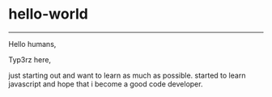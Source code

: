 # hello-world

----------------------------

Hello humans,

Typ3rz here,

just starting out and want to learn as much as possible.
started to learn javascript and hope that i become a good code developer.
